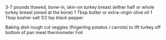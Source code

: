 3-7 pounds thawed, bone-in, skin-on turkey breast (either half or whole turkey breast joined at the bone)
1 Tbsp butter or extra-virgin olive oil
1 Tbsp kosher salt
1/2 tsp black pepper

Baking dish
rough cut veggies (fingerling potatos / carrots) to lift turkey off bottom of pan
meat thermometer
Foil



